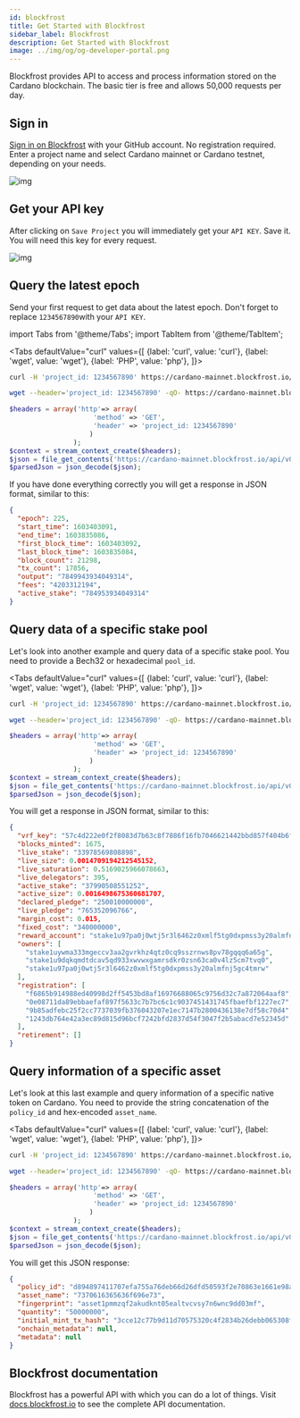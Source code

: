 ```yaml
---
id: blockfrost
title: Get Started with Blockfrost
sidebar_label: Blockfrost
description: Get Started with Blockfrost
image: ../img/og/og-developer-portal.png
---
```


Blockfrost provides API to access and process information stored on the Cardano blockchain. The basic tier is free and allows 50,000 requests per day.

## Sign in

[Sign in on Blockfrost](https://blockfrost.io/auth/signin) with your GitHub account. No registration required. Enter a project name and select Cardano mainnet or Cardano testnet, depending on your needs.

![img](../../static/img/get-started/blockfrost/1-add-project.png)

## Get your API key

After clicking on `Save Project` you will immediately get your `API KEY`. Save it. You will need this key for every request.

![img](../../static/img/get-started/blockfrost/2-get-api-key.png)

## Query the latest epoch

Send your first request to get data about the latest epoch. Don't forget to replace `1234567890`with your `API KEY`.

import Tabs from '@theme/Tabs';
import TabItem from '@theme/TabItem';

<Tabs
defaultValue="curl"
values={[
{label: 'curl', value: 'curl'},
{label: 'wget', value: 'wget'},
{label: 'PHP', value: 'php'},
]}>
<TabItem value="curl">

```sh
curl -H 'project_id: 1234567890' https://cardano-mainnet.blockfrost.io/api/v0/epochs/latest
```

  </TabItem>
  <TabItem value="wget">

```sh
wget --header='project_id: 1234567890' -qO- https://cardano-mainnet.blockfrost.io/api/v0/epochs/latest
```

  </TabItem>
  <TabItem value="php">

```php
$headers = array('http'=> array(
					 'method' => 'GET',
					 'header' => 'project_id: 1234567890'
					)
   			    );
$context = stream_context_create($headers);
$json = file_get_contents('https://cardano-mainnet.blockfrost.io/api/v0/epochs/latest', false, $context);
$parsedJson = json_decode($json);
```

  </TabItem>
</Tabs>

If you have done everything correctly you will get a response in JSON format, similar to this:

```json
{
  "epoch": 225,
  "start_time": 1603403091,
  "end_time": 1603835086,
  "first_block_time": 1603403092,
  "last_block_time": 1603835084,
  "block_count": 21298,
  "tx_count": 17856,
  "output": "7849943934049314",
  "fees": "4203312194",
  "active_stake": "784953934049314"
}
```

## Query data of a specific stake pool

Let's look into another example and query data of a specific stake pool. You need to provide a Bech32 or hexadecimal `pool_id`.

<Tabs
defaultValue="curl"
values={[
{label: 'curl', value: 'curl'},
{label: 'wget', value: 'wget'},
{label: 'PHP', value: 'php'},
]}>
<TabItem value="curl">

```sh
curl -H 'project_id: 1234567890' https://cardano-mainnet.blockfrost.io/api/v0/pools/c1cadab46b74defa9f79b59b617fe2a50bdbce6b367e472b6109a7bc

```

  </TabItem>
<TabItem value="wget">

```sh
wget --header='project_id: 1234567890' -qO- https://cardano-mainnet.blockfrost.io/api/v0/pools/c1cadab46b74defa9f79b59b617fe2a50bdbce6b367e472b6109a7bc

```

  </TabItem>
  <TabItem value="php">

```php
$headers = array('http'=> array(
					 'method' => 'GET',
					 'header' => 'project_id: 1234567890'
					)
   			    );
$context = stream_context_create($headers);
$json = file_get_contents('https://cardano-mainnet.blockfrost.io/api/v0/pools/c1cadab46b74defa9f79b59b617fe2a50bdbce6b367e472b6109a7bc', false, $context);
$parsedJson = json_decode($json);
```

  </TabItem>
</Tabs>

You will get a response in JSON format, similar to this:

```json
{
  "vrf_key": "57c4d222e0f2f8083d7b63c8f7886f16fb7046621442bbd857f404b6f433c5e6",
  "blocks_minted": 1675,
  "live_stake": "33978569808898",
  "live_size": 0.0014709194212545152,
  "live_saturation": 0.5169025966078663,
  "live_delegators": 395,
  "active_stake": "37990508551252",
  "active_size": 0.0016498675360681707,
  "declared_pledge": "250010000000",
  "live_pledge": "765352096766",
  "margin_cost": 0.015,
  "fixed_cost": "340000000",
  "reward_account": "stake1u97pa0j0wtj5r3l6462z0xmlf5tg0dxpmss3y20almfnj5gc4tmrw",
  "owners": [
    "stake1uywma333mgeccv3aa2gvrkhz4qtz0cq9sszrnws8pv78gqqq6a65g",
    "stake1u9dqkqmdtdcav5qd933xwvwxgamrsdkr0zsn63ca0v4lz5cm7tvq0",
    "stake1u97pa0j0wtj5r3l6462z0xmlf5tg0dxpmss3y20almfnj5gc4tmrw"
  ],
  "registration": [
    "f6865b914988ed40998d2ff5453bd8af16976688065c9756d32c7a872064aaf8",
    "0e08711da89ebbaefaf897f5633c7b7bc6c1c9037451431745fbaefbf1227ec7",
    "9b85adfebc25f2cc7737039fb376043207e1ec7147b2800436138e7df58c70d4",
    "1243db764e42a3ec89d815d96bcf7242bfd2837d54f3047f2b5abacd7e52345d"
  ],
  "retirement": []
}
```

## Query information of a specific asset

Let's look at this last example and query information of a specific native token on Cardano. You need to provide the string concatenation of the `policy_id` and hex-encoded `asset_name`.

<Tabs
defaultValue="curl"
values={[
{label: 'curl', value: 'curl'},
{label: 'wget', value: 'wget'},
{label: 'PHP', value: 'php'},
]}>
<TabItem value="curl">

```sh
curl -H 'project_id: 1234567890' https://cardano-mainnet.blockfrost.io/api/v0/assets/d894897411707efa755a76deb66d26dfd50593f2e70863e1661e98a07370616365636f696e73

```

  </TabItem>
  <TabItem value="wget">

```sh
wget --header='project_id: 1234567890' -qO- https://cardano-mainnet.blockfrost.io/api/v0/assets/d894897411707efa755a76deb66d26dfd50593f2e70863e1661e98a07370616365636f696e73

```

  </TabItem>
  <TabItem value="php">

```php
$headers = array('http'=> array(
					 'method' => 'GET',
					 'header' => 'project_id: 1234567890'
					)
   			    );
$context = stream_context_create($headers);
$json = file_get_contents('https://cardano-mainnet.blockfrost.io/api/v0/assets/d894897411707efa755a76deb66d26dfd50593f2e70863e1661e98a07370616365636f696e73', false, $context);
$parsedJson = json_decode($json);
```

  </TabItem>
</Tabs>

You will get this JSON response:

```json
{
  "policy_id": "d894897411707efa755a76deb66d26dfd50593f2e70863e1661e98a0",
  "asset_name": "7370616365636f696e73",
  "fingerprint": "asset1pmmzqf2akudknt05ealtvcvsy7n6wnc9dd03mf",
  "quantity": "50000000",
  "initial_mint_tx_hash": "3cce12c77b9d11d70575320c4f2834b26debb065308fbe43954018fbeb90010d",
  "onchain_metadata": null,
  "metadata": null
}
```

## Blockfrost documentation

Blockfrost has a powerful API with which you can do a lot of things. Visit [docs.blockfrost.io](https://docs.blockfrost.io) to see the complete API documentation.
